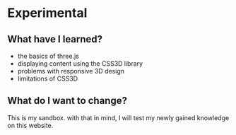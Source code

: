 # Experimental

## What have I learned?

- the basics of three.js
- displaying content using the CSS3D library
- problems with responsive 3D design
- limitations of CSS3D

## What do I want to change?

This is my sandbox. with that in mind, I will test my newly gained knowledge on this website.
